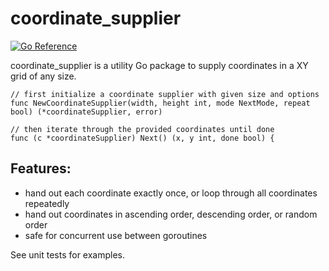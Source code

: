 # coordinate_supplier

[![Go Reference](https://pkg.go.dev/badge/github.com/robkau/coordinate_supplier.svg)](https://pkg.go.dev/github.com/robkau/coordinate_supplier)

coordinate_supplier is a utility Go package to supply coordinates in a XY grid of any size.

```
// first initialize a coordinate supplier with given size and options
func NewCoordinateSupplier(width, height int, mode NextMode, repeat bool) (*coordinateSupplier, error)

// then iterate through the provided coordinates until done
func (c *coordinateSupplier) Next() (x, y int, done bool) {
```

## Features:
 - hand out each coordinate exactly once, or loop through all coordinates repeatedly
 - hand out coordinates in ascending order, descending order, or random order
 - safe for concurrent use between goroutines


  
See unit tests for examples.